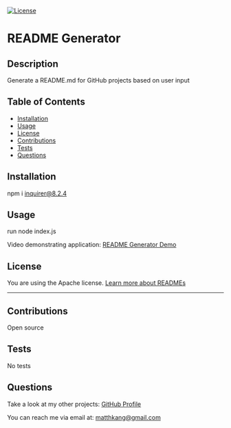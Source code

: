 [![License](https://img.shields.io/badge/License-Apache_2.0-yellowgreen.svg)](https://opensource.org/licenses/Apache-2.0)
  
  # README Generator

  ## Description
  
  Generate a README.md for GitHub projects based on user input
  
  ## Table of Contents
  
  - [Installation](#installation)
  - [Usage](#usage)
  - [License](#license)
  - [Contributions](#contributions)
  - [Tests](#tests)
  - [Questions](#questions)
  
  ## Installation
  
  npm i inquirer@8.2.4
  
  ## Usage
  
  run node index.js

  Video demonstrating application: [README Generator Demo](https://drive.google.com/file/d/1YbWh0bZNiJSIABiMj1u3t8LGR4nc-7sr/view?usp=sharing)
  
  ## License
  
  You are using the Apache license. [Learn more about READMEs](https://docs.github.com/github/creating-cloning-and-archiving-repositories/licensing-a-repository)
  
  ---
  
  ## Contributions
  
  Open source
  
  ## Tests
  
  No tests
  
  ## Questions
  
  Take a look at my other projects: [GitHub Profile](https://github.com/matthkang)

  You can reach me via email at: [matthkang@gmail.com](mailto:matthkang@gmail.com)
